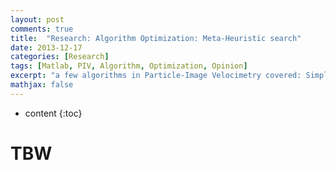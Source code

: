 ```yaml
---
layout: post
comments: true
title:  "Research: Algorithm Optimization: Meta-Heuristic search"
date: 2013-12-17
categories: [Research]
tags: [Matlab, PIV, Algorithm, Optimization, Opinion]
excerpt: "a few algorithms in Particle-Image Velocimetry covered: Simple & Cross-Correlation, FFT, Genetic Algorithm, Meta-Heuristics" 
mathjax: false
---
```

* content
{:toc}

# TBW
